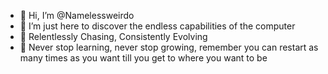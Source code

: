 - 👋 Hi, I’m @Namelessweirdo
- 👀 I’m just here to discover the endless capabilities of the computer
- 🌱 Relentlessly Chasing, Consistently Evolving
- 💞️ Never stop learning, never stop growing, remember you can restart as many times as you want till you get to where you want to be



<!---
Namelessweirdo/Namelessweirdo is a ✨ special ✨ repository because its `README.md` (this file) appears on your GitHub profile.
You can click the Preview link to take a look at your changes.
--->
